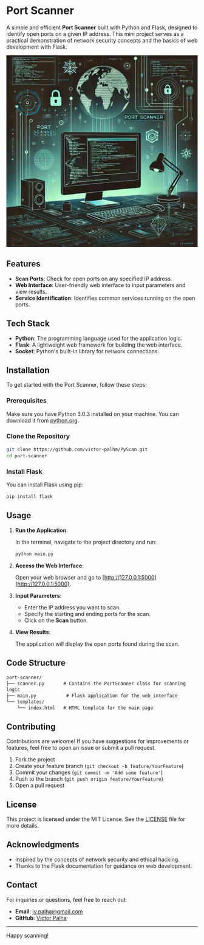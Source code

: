 # Port Scanner

A simple and efficient **Port Scanner** built with Python and Flask, designed to identify open ports on a given IP address. This mini project serves as a practical demonstration of network security concepts and the basics of web development with Flask.

![Wallpaper](./docs/wallpaper.webp)
## Features

- **Scan Ports**: Check for open ports on any specified IP address.
- **Web Interface**: User-friendly web interface to input parameters and view results.
- **Service Identification**: Identifies common services running on the open ports.

## Tech Stack

- **Python**: The programming language used for the application logic.
- **Flask**: A lightweight web framework for building the web interface.
- **Socket**: Python's built-in library for network connections.

## Installation

To get started with the Port Scanner, follow these steps:

### Prerequisites

Make sure you have Python 3.0.3 installed on your machine. You can download it from [python.org](https://www.python.org/downloads/).

### Clone the Repository

```bash
git clone https://github.com/victor-palha/PyScan.git
cd port-scanner
```

### Install Flask

You can install Flask using pip:

```bash
pip install flask
```

## Usage

1. **Run the Application**:

   In the terminal, navigate to the project directory and run:

   ```bash
   python main.py
   ```

2. **Access the Web Interface**:

   Open your web browser and go to [http://127.0.0.1:5000](http://127.0.0.1:5000).

3. **Input Parameters**:

   - Enter the IP address you want to scan.
   - Specify the starting and ending ports for the scan.
   - Click on the **Scan** button.

4. **View Results**:

   The application will display the open ports found during the scan.

## Code Structure

```
port-scanner/
├── scanner.py       # Contains the PortScanner class for scanning logic
├── main.py           # Flask application for the web interface
└── templates/
    └── index.html   # HTML template for the main page
```

## Contributing

Contributions are welcome! If you have suggestions for improvements or features, feel free to open an issue or submit a pull request.

1. Fork the project
2. Create your feature branch (`git checkout -b feature/YourFeature`)
3. Commit your changes (`git commit -m 'Add some feature'`)
4. Push to the branch (`git push origin feature/YourFeature`)
5. Open a pull request

## License

This project is licensed under the MIT License. See the [LICENSE](./LICENSE) file for more details.

## Acknowledgments

- Inspired by the concepts of network security and ethical hacking.
- Thanks to the Flask documentation for guidance on web development.

## Contact

For inquiries or questions, feel free to reach out:

- **Email**: jv.palha@gmail.com
- **GitHub**: [Victor Palha](https://github.com/victor-palha)

---

Happy scanning!
